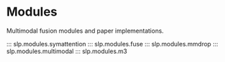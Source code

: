 # Modules

Multimodal fusion modules and paper implementations.

::: slp.modules.symattention
::: slp.modules.fuse
::: slp.modules.mmdrop
::: slp.modules.multimodal
::: slp.modules.m3
